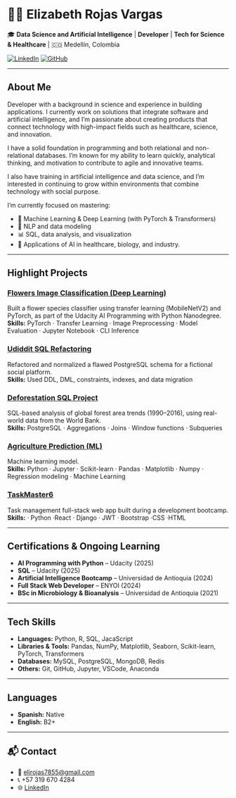 # 👩‍🔬 Elizabeth Rojas Vargas

🎓 **Data Science and Artificial Intelligence** | **Developer** | **Tech for Science & Healthcare** |  🇨🇴 Medellín, Colombia  
 

[![LinkedIn](https://img.shields.io/badge/LinkedIn-Elizabeth%20Rojas-blue?logo=linkedin)](https://www.linkedin.com/in/elizabethrojasvargas/)
[![GitHub](https://img.shields.io/badge/GitHub-LizzyRV-black?logo=github)](https://github.com/LizzyRV)

---

## About Me

Developer with a background in science and experience in building applications. I currently work on solutions that integrate software and artificial intelligence, and I’m passionate about creating products that connect technology with high-impact fields such as healthcare, science, and innovation.

I have a solid foundation in programming and both relational and non-relational databases. I’m known for my ability to learn quickly, analytical thinking, and motivation to contribute to agile and innovative teams.

I also have training in artificial intelligence and data science, and I’m interested in continuing to grow within environments that combine technology with social purpose.

I’m currently focused on mastering:
- 🔢 Machine Learning & Deep Learning (with PyTorch & Transformers)
- 🧠 NLP and data modeling
- 📊 SQL, data analysis, and visualization
- 🔬 Applications of AI in healthcare, biology, and industry.

---

## Highlight Projects
### [Flowers Image Classification (Deep Learning)](https://github.com/LizzyRV/flowers_classification_deep_learning)
Built a flower species classifier using transfer learning (MobileNetV2) and PyTorch, as part of the Udacity AI Programming with Python Nanodegree.  
**Skills:** PyTorch · Transfer Learning · Image Preprocessing · Model Evaluation · Jupyter Notebook · CLI Inference

### [Udiddit SQL Refactoring](https://github.com/LizzyRV/udiddit_sql)
Refactored and normalized a flawed PostgreSQL schema for a fictional social platform.  
**Skills:** Used DDL, DML, constraints, indexes, and data migration  
### [Deforestation SQL Project](https://github.com/LizzyRV/deforestation_sql_project)
SQL-based analysis of global forest area trends (1990–2016), using real-world data from the World Bank.  
**Skills:** PostgreSQL · Aggregations · Joins · Window functions · Subqueries

### [Agriculture Prediction (ML)](https://github.com/LizzyRV/agriculture-prediction-machinelearning)
Machine learning model.  
**Skills:** Python · Jupyter · Scikit-learn · Pandas · Matplotlib · Numpy · Regression modeling · Machine Learning 

### [TaskMaster6](https://github.com/LizzyRV/TaskMaster6)
Task management full-stack web app built during a development bootcamp.  
**Skills:** · Python ·React · Django · JWT · Bootstrap ·CSS ·HTML

---

## Certifications & Ongoing Learning

- **AI Programming with Python** – Udacity (2025)
- **SQL** – Udacity (2025)
- **Artificial Intelligence Bootcamp** – Universidad de Antioquia (2024)
- **Full Stack Web Developer** – ENYOI (2024)
- **BSc in Microbiology & Bioanalysis** – Universidad de Antioquia (2021)


---

## Tech Skills

- **Languages:** Python, R, SQL, JacaScript
- **Libraries & Tools:** Pandas, NumPy, Matplotlib, Seaborn, Scikit-learn, PyTorch, Transformers
- **Databases:** MySQL, PostgreSQL, MongoDB, Redis
- **Others:** Git, GitHub, Jupyter, VSCode, Anaconda

---

## Languages

- **Spanish:** Native
- **English:** B2+

---

## 📬 Contact

- 📧 elirojas7855@gmail.com
- 📞 +57 319 670 4284
- 🌐 [LinkedIn](https://www.linkedin.com/in/elizabethrojasvargas/)
